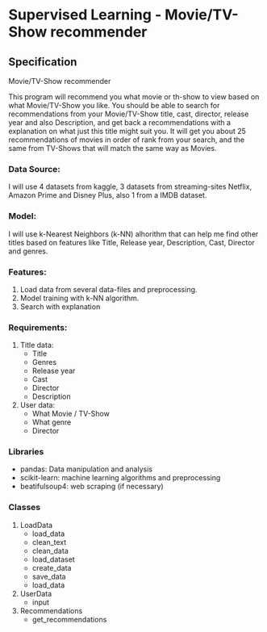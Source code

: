 # Supervised Learning - Movie/TV-Show recommender

## Specification
Movie/TV-Show recommender

This program will recommend you what movie or th-show to view based on what Movie/TV-Show you like.
You should be able to search for recommendations from your Movie/TV-Show title, cast, director, 
release year and also Description, and get back a recommendations with a explanation on what just this 
title might suit you. It will get you about 25 recommendations of movies in order of rank from your search, 
and the same from TV-Shows that will match the same way as Movies.

### Data Source:
I will use 4 datasets from kaggle, 3 datasets from streaming-sites Netflix, 
Amazon Prime and Disney Plus, also 1 from a IMDB dataset.

### Model:
I will use k-Nearest Neighbors (k-NN) alhorithm that can help me find other titles based on features 
like Title, Release year, Description, Cast, Director and genres.

### Features:
1.  Load data from several data-files and preprocessing.
2.  Model training with k-NN algorithm.
3.  Search with explanation

### Requirements:
1. Title data:
    * Title
    * Genres
    * Release year
    * Cast
    * Director
    * Description
3. User data:
    * What Movie / TV-Show
    * What genre
    * Director

### Libraries
  * pandas: Data manipulation and analysis
  * scikit-learn: machine learning algorithms and preprocessing
  * beatifulsoup4: web scraping (if necessary)
    
### Classes
  1. LoadData
     * load_data
     * clean_text
     * clean_data
     * load_dataset
     * create_data
     * save_data
     * load_data
  2. UserData
     * input
  3. Recommendations
     * get_recommendations 

